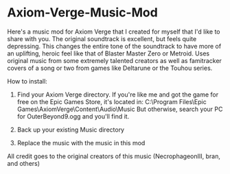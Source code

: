 # Axiom-Verge-Music-Mod

Here's a music mod for Axiom Verge that I created for myself that I'd like to share with you. The original soundtrack is excellent, but feels quite depressing. This changes the entire tone of the soundtrack to have more of an uplifting, heroic feel like that of Blaster Master Zero or Metroid. Uses original music from some extremely talented creators as well as famitracker covers of a song or two from games like Deltarune or the Touhou series.

How to install:
1) Find your Axiom Verge directory. If you're like me and got the game for free on the Epic Games Store, it's located in:
C:\Program Files\Epic Games\AxiomVerge\Content\Audio\Music
But otherwise, search your PC for OuterBeyond9.ogg and you'll find it.

1) Back up your existing Music directory
2) Replace the music with the music in this mod

All credit goes to the original creators of this music (NecrophageonIII, bran, and others)
